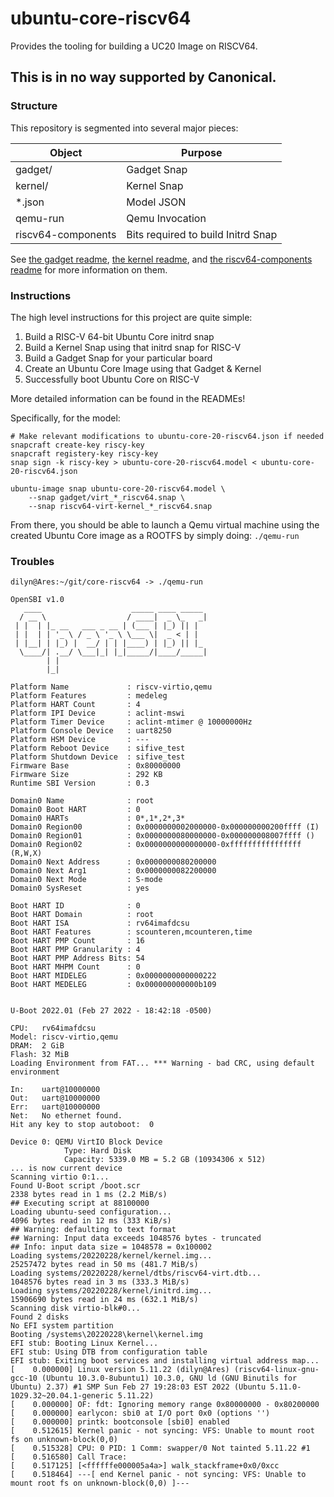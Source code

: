 # ubuntu-core-riscv64
Provides the tooling for building a UC20 Image on RISCV64.

## This is in no way supported by Canonical.


### Structure

This repository is segmented into several major pieces:

| Object             | Purpose                            |
|--------------------|------------------------------------|
| gadget/            | Gadget Snap                        |
| kernel/            | Kernel Snap                        |
| \*.json            | Model JSON                         |
| qemu-run           | Qemu Invocation                    |
| riscv64-components | Bits required to build Initrd Snap |

See [the gadget readme](gadget/README.md), [the kernel
readme](kernel/README.md), and [the riscv64-components
readme](riscv64-components/README.md) for more information on them.


### Instructions

The high level instructions for this project are quite simple:
1) Build a RISC-V 64-bit Ubuntu Core initrd snap
2) Build a Kernel Snap using that initrd snap for RISC-V
3) Build a Gadget Snap for your particular board
4) Create an Ubuntu Core Image using that Gadget & Kernel
5) Successfully boot Ubuntu Core on RISC-V

More detailed information can be found in the READMEs!

Specifically, for the model:

```
# Make relevant modifications to ubuntu-core-20-riscv64.json if needed
snapcraft create-key riscy-key
snapcraft registery-key riscy-key
snap sign -k riscy-key > ubuntu-core-20-riscv64.model < ubuntu-core-20-riscv64.json

ubuntu-image snap ubuntu-core-20-riscv64.model \
    --snap gadget/virt_*_riscv64.snap \
    --snap riscv64-virt-kernel_*_riscv64.snap
```

From there, you should be able to launch a Qemu virtual machine using the
created Ubuntu Core image as a ROOTFS by simply doing:
`./qemu-run`



### Troubles
```
dilyn@Ares:~/git/core-riscv64 -> ./qemu-run                                                                                                       

OpenSBI v1.0
   ____                    _____ ____ _____
  / __ \                  / ____|  _ \_   _|
 | |  | |_ __   ___ _ __ | (___ | |_) || |
 | |  | | '_ \ / _ \ '_ \ \___ \|  _ < | |
 | |__| | |_) |  __/ | | |____) | |_) || |_
  \____/| .__/ \___|_| |_|_____/|____/_____|
        | |
        |_|

Platform Name             : riscv-virtio,qemu
Platform Features         : medeleg
Platform HART Count       : 4
Platform IPI Device       : aclint-mswi
Platform Timer Device     : aclint-mtimer @ 10000000Hz
Platform Console Device   : uart8250
Platform HSM Device       : ---
Platform Reboot Device    : sifive_test
Platform Shutdown Device  : sifive_test
Firmware Base             : 0x80000000
Firmware Size             : 292 KB
Runtime SBI Version       : 0.3

Domain0 Name              : root
Domain0 Boot HART         : 0
Domain0 HARTs             : 0*,1*,2*,3*
Domain0 Region00          : 0x0000000002000000-0x000000000200ffff (I)
Domain0 Region01          : 0x0000000080000000-0x000000008007ffff ()
Domain0 Region02          : 0x0000000000000000-0xffffffffffffffff (R,W,X)
Domain0 Next Address      : 0x0000000080200000
Domain0 Next Arg1         : 0x0000000082200000
Domain0 Next Mode         : S-mode
Domain0 SysReset          : yes

Boot HART ID              : 0
Boot HART Domain          : root
Boot HART ISA             : rv64imafdcsu
Boot HART Features        : scounteren,mcounteren,time
Boot HART PMP Count       : 16
Boot HART PMP Granularity : 4
Boot HART PMP Address Bits: 54
Boot HART MHPM Count      : 0
Boot HART MIDELEG         : 0x0000000000000222
Boot HART MEDELEG         : 0x000000000000b109


U-Boot 2022.01 (Feb 27 2022 - 18:42:18 -0500)

CPU:   rv64imafdcsu
Model: riscv-virtio,qemu
DRAM:  2 GiB
Flash: 32 MiB
Loading Environment from FAT... *** Warning - bad CRC, using default environment

In:    uart@10000000
Out:   uart@10000000
Err:   uart@10000000
Net:   No ethernet found.
Hit any key to stop autoboot:  0 

Device 0: QEMU VirtIO Block Device
            Type: Hard Disk
            Capacity: 5339.0 MB = 5.2 GB (10934306 x 512)
... is now current device
Scanning virtio 0:1...
Found U-Boot script /boot.scr
2338 bytes read in 1 ms (2.2 MiB/s)
## Executing script at 88100000
Loading ubuntu-seed configuration...
4096 bytes read in 12 ms (333 KiB/s)
## Warning: defaulting to text format
## Warning: Input data exceeds 1048576 bytes - truncated
## Info: input data size = 1048578 = 0x100002
Loading systems/20220228/kernel/kernel.img...
25257472 bytes read in 50 ms (481.7 MiB/s)
Loading systems/20220228/kernel/dtbs/riscv64-virt.dtb...
1048576 bytes read in 3 ms (333.3 MiB/s)
Loading systems/20220228/kernel/initrd.img...
15906690 bytes read in 24 ms (632.1 MiB/s)
Scanning disk virtio-blk#0...
Found 2 disks
No EFI system partition
Booting /systems\20220228\kernel\kernel.img
EFI stub: Booting Linux Kernel...
EFI stub: Using DTB from configuration table
EFI stub: Exiting boot services and installing virtual address map...
[    0.000000] Linux version 5.11.22 (dilyn@Ares) (riscv64-linux-gnu-gcc-10 (Ubuntu 10.3.0-8ubuntu1) 10.3.0, GNU ld (GNU Binutils for Ubuntu) 2.37) #1 SMP Sun Feb 27 19:28:03 EST 2022 (Ubuntu 5.11.0-1029.32~20.04.1-generic 5.11.22)
[    0.000000] OF: fdt: Ignoring memory range 0x80000000 - 0x80200000
[    0.000000] earlycon: sbi0 at I/O port 0x0 (options '')
[    0.000000] printk: bootconsole [sbi0] enabled
[    0.512615] Kernel panic - not syncing: VFS: Unable to mount root fs on unknown-block(0,0)
[    0.515328] CPU: 0 PID: 1 Comm: swapper/0 Not tainted 5.11.22 #1
[    0.516580] Call Trace:
[    0.517125] [<ffffffe000005a4a>] walk_stackframe+0x0/0xcc
[    0.518464] ---[ end Kernel panic - not syncing: VFS: Unable to mount root fs on unknown-block(0,0) ]---
```
